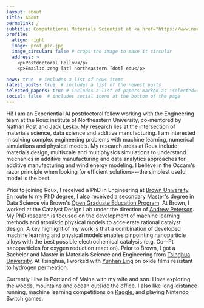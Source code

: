 ```yaml
---
layout: about
title: About
permalink: /
subtitle: Computational Materials Scientist at <a href="https://www.northeastern.edu/">Northeastern University</a>.
profile:
  align: right
  image: prof_pic.jpg
  image_circular: false # crops the image to make it circular
  address: >
    <p>Postdoctoral Fellow</p>
    <p>Email:c.zeng [at] northeastern [dot] edu</p>

news: true  # includes a list of news items
latest_posts: true  # includes a list of the newest posts
selected_papers: true # includes a list of papers marked as "selected={true}"
social: false  # includes social icons at the bottom of the page
---
```


Hi! I am an Experiential AI postdoctoral fellow working with the Engineering team at the Roux institute of Northeastern University, co-mentored by <a href='https://roux.northeastern.edu/people/nathan-post/'>Nathan Post</a> and <a href='https://roux.northeastern.edu/people/jack-lesko/'>Jack Lesko</a>. My research lies at the intersection of materials science, data science and additive manufacturing. I am interested in solving complex engineering problems with machine learning, numerical simulations and physical models. My research areas at Roux include materials design, multiscale and multiphysics simulations to understand mechanics in additive manufacturing and data analytics approaches for additive manufacturing and wind energy modeling. I believe in the Occam's razor principle when looking for efficient solutions---the simplest useful model is the best.

Prior to joining Roux, I received a PhD in Engineering at <a href='https://www.brown.edu/'>Brown University</a>.  En route to my PhD degree, I also received a secondary Master's degree in Data Science via Brown's <a href='https://graduateschool.brown.edu/academics-research/distinctive-opportunities/open-graduate-education'>Open Graduate Education Program</a>. At Brown, I worked at the Catalyst Design Lab under the direction of <a href='https://engineering.brown.edu/people/andrew-peterson'>Andrew Peterson</a>. My PhD research is focused on the development of machine learning methods and atomistic physical models to accelerate rational catalyst design. A key highlight of my work is that a combination of developed machine learning and physical models enables pinpointing nanoparticle alloys with the best possible electrochemical catalysis (e.g. Co--Pt nanoparticles for oxygen reduction reaction). Prior to Brown, I got a Bachelor and Master in Materials Science and Engineering from <a href='https://www.tsinghua.edu.cn/en/'>Tsinghua University</a>. At Tsinghua, I worked with <a href='https://www.researchgate.net/profile/Yunhan-Ling-2'>Yunhan Ling</a> on oxide films resistant to hydrogen permeation.

Currently I live in Portland of Maine with my wife and son. I love exploring the woods, mountains and ocean outside the office. I also like long-distance running, machine learning competitions on <a href='https://www.kaggle.com/'>Kaggle</a>, and playing Nintendo Switch games.
